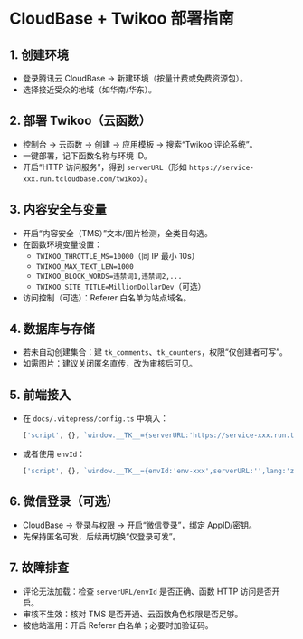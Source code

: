 # CloudBase + Twikoo 部署指南

## 1. 创建环境
- 登录腾讯云 CloudBase → 新建环境（按量计费或免费资源包）。
- 选择接近受众的地域（如华南/华东）。

## 2. 部署 Twikoo（云函数）
- 控制台 → 云函数 → 创建 → 应用模板 → 搜索“Twikoo 评论系统”。
- 一键部署，记下函数名称与环境 ID。
- 开启“HTTP 访问服务”，得到 `serverURL`（形如 `https://service-xxx.run.tcloudbase.com/twikoo`）。

## 3. 内容安全与变量
- 开启“内容安全（TMS）”文本/图片检测，全类目勾选。
- 在函数环境变量设置：
  - `TWIKOO_THROTTLE_MS=10000`（同 IP 最小 10s）
  - `TWIKOO_MAX_TEXT_LEN=1000`
  - `TWIKOO_BLOCK_WORDS=违禁词1,违禁词2,...`
  - `TWIKOO_SITE_TITLE=MillionDollarDev`（可选）
- 访问控制（可选）：Referer 白名单为站点域名。

## 4. 数据库与存储
- 若未自动创建集合：建 `tk_comments`、`tk_counters`，权限“仅创建者可写”。
- 如需图片：建议关闭匿名直传，改为审核后可见。

## 5. 前端接入
- 在 `docs/.vitepress/config.ts` 中填入：
  ```ts
  ['script', {}, `window.__TK__={serverURL:'https://service-xxx.run.tcloudbase.com/twikoo',envId:'',lang:'zh-CN'}`]
  ```
- 或者使用 `envId`：
  ```ts
  ['script', {}, `window.__TK__={envId:'env-xxx',serverURL:'',lang:'zh-CN'}`]
  ```

## 6. 微信登录（可选）
- CloudBase → 登录与权限 → 开启“微信登录”，绑定 AppID/密钥。
- 先保持匿名可发，后续再切换“仅登录可发”。

## 7. 故障排查
- 评论无法加载：检查 `serverURL/envId` 是否正确、函数 HTTP 访问是否开启。
- 审核不生效：核对 TMS 是否开通、云函数角色权限是否足够。
- 被他站滥用：开启 Referer 白名单；必要时加验证码。
